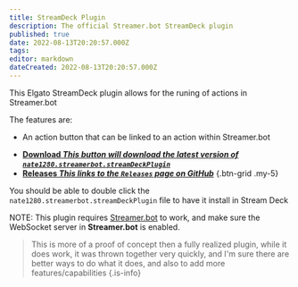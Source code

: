 ```yaml
---
title: StreamDeck Plugin
description: The official Streamer.bot StreamDeck plugin
published: true
date: 2022-08-13T20:20:57.000Z
tags: 
editor: markdown
dateCreated: 2022-08-13T20:20:57.000Z
---
```


This Elgato StreamDeck plugin allows for the runing of actions in Streamer.bot

The features are:
- An action button that can be linked to an action within Streamer.bot

<div></div>

- [<i class="mdi mdi-download"></i> **Download *This button will download the latest version of `nate1280.streamerbot.streamDeckPlugin`***](https://github.com/nate1280/streamdeck-Streamer.bot/releases/latest/download/nate1280.streamerbot.streamDeckPlugin)
- [<i class="mdi mdi-chevron-right"></i> **Releases *This links to the `Releases` page on GitHub***](https://github.com/nate1280/streamdeck-Streamer.bot/releases)
{.btn-grid .my-5}

You should be able to double click the `nate1280.streamerbot.streamDeckPlugin` file to have it install in Stream Deck

NOTE: This plugin requires [Streamer.bot](https://streamer.bot) to work, and make sure the WebSocket server in **Streamer.bot** is enabled.

> This is more of a proof of concept then a fully realized plugin, while it does work, it was thrown together very quickly, and I'm sure there are better ways to do what it does, and also to add more features/capabilities
{.is-info}